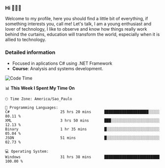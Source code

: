 


### Hi 🙋🏽‍♂️

Welcome to my profile, here you should find a little bit of everything, if something interests you, call me! Let's talk,
I am a young enthusiast and lover of technology, I like to observe and know how things really work behind the curtains, 
education will transform the world, especially when it is allied to technology.

### Detailed information
* Focused in aplications C# using .NET Framework
* **Course**: Analysis and systems development.

<!--START_SECTION:waka-->
![Code Time](http://img.shields.io/badge/Code%20Time-751%20hrs%2034%20mins-blue)

📊 **This Week I Spent My Time On** 

```text
🕑︎ Time Zone: America/Sao_Paulo

💬 Programming Languages: 
C#                       25 hrs 20 mins      ████████████████████░░░░░   80.11 % 
XML                      3 hrs 50 mins       ███░░░░░░░░░░░░░░░░░░░░░░   12.13 % 
Binary                   1 hr 35 mins        █░░░░░░░░░░░░░░░░░░░░░░░░   05.04 % 
JSON                     51 mins             █░░░░░░░░░░░░░░░░░░░░░░░░   02.73 % 

💻 Operating System: 
Windows                  31 hrs 38 mins      █████████████████████████   100.00 % 
```


<!--END_SECTION:waka-->


